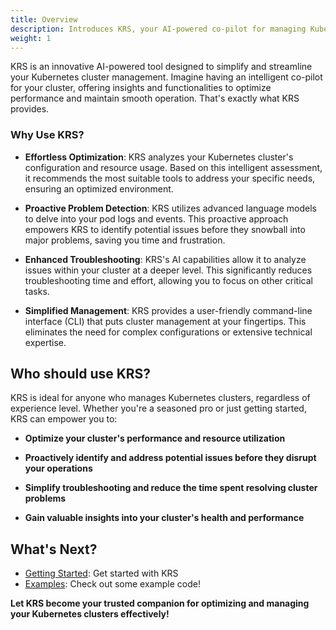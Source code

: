 ```yaml
---
title: Overview
description: Introduces KRS, your AI-powered co-pilot for managing Kubernetes clusters.
weight: 1
---
```


KRS is an innovative AI-powered tool designed to simplify and streamline your Kubernetes cluster management.  Imagine having an intelligent co-pilot for your cluster, offering insights and functionalities to optimize performance and maintain smooth operation. That's exactly what KRS provides.

### Why Use KRS?

- **Effortless Optimization**: KRS analyzes your Kubernetes cluster's configuration and resource usage. Based on this intelligent assessment, it recommends the most suitable tools to address your specific needs, ensuring an optimized environment.

- **Proactive Problem Detection**: KRS utilizes advanced language models to delve into your pod logs and events. This proactive approach empowers KRS to identify potential issues before they snowball into major problems, saving you time and frustration.

- **Enhanced Troubleshooting**: KRS's AI capabilities allow it to analyze issues within your cluster at a deeper level. This significantly reduces troubleshooting time and effort, allowing you to focus on other critical tasks.

- **Simplified Management**: KRS provides a user-friendly command-line interface (CLI) that puts cluster management at your fingertips. This eliminates the need for complex configurations or extensive technical expertise.

## Who should use KRS?

KRS is ideal for anyone who manages Kubernetes clusters, regardless of experience level. Whether you're a seasoned pro or just getting started, KRS can empower you to:

- **Optimize your cluster's performance and resource utilization**

- **Proactively identify and address potential issues before they disrupt your operations**

- **Simplify troubleshooting and reduce the time spent resolving cluster problems**

- **Gain valuable insights into your cluster's health and performance**

## What's Next?

- [Getting Started](/docs/getting-started/): Get started with KRS
- [Examples](/docs/examples/): Check out some example code!

**Let KRS become your trusted companion for optimizing and managing your Kubernetes clusters effectively!**